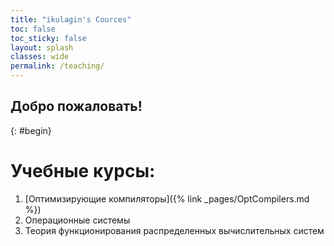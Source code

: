 ```yaml
---
title: "ikulagin's Cources"
toc: false
toc_sticky: false
layout: splash
classes: wide
permalink: /teaching/
---
```


## Добро пожаловать!
{: #begin}
# Учебные курсы:
1. [Оптимизирующие компиляторы]({% link _pages/OptCompilers.md %})
2. Операционные системы
3. Теория функционирования распределенных вычислительных систем
